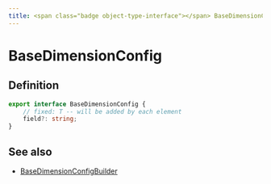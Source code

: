 ```yaml
---
title: <span class="badge object-type-interface"></span> BaseDimensionConfig
---
```

# <span class="badge object-type-interface"></span> BaseDimensionConfig

## Definition

```typescript
export interface BaseDimensionConfig {
	// fixed: T -- will be added by each element
	field?: string;
}

```
## See also

 * <span class="badge builder"></span> [BaseDimensionConfigBuilder](./builder-BaseDimensionConfigBuilder.md)
